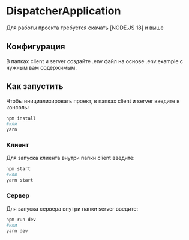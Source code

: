 # DispatcherApplication
Для работы проекта требуется скачать [NODE.JS 18] и выше

## Конфигурация

В папках client и server создайте .env файл на основе .env.example с нужным вам содержимым.

## Как запустить

Чтобы инициализировать проект, в папках client и server введите в консоль:
```bash
npm install
#или
yarn
```
### Клиент
Для запуска клиента внутри папки client введите:
```bash
npm start
#или
yarn start
```
### Сервер
Для запуска сервера внутри папки server введите:
```bash
npm run dev
#или
yarn dev
```
